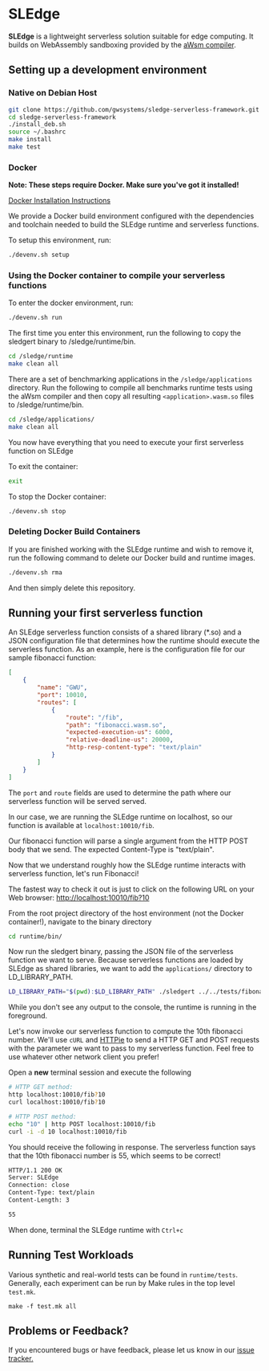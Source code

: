# SLEdge

**SLEdge** is a lightweight serverless solution suitable for edge computing. It builds on WebAssembly sandboxing provided by the [aWsm compiler](https://github.com/gwsystems/aWsm).

## Setting up a development environment

### Native on Debian Host

```sh
git clone https://github.com/gwsystems/sledge-serverless-framework.git
cd sledge-serverless-framework
./install_deb.sh
source ~/.bashrc
make install
make test
```

### Docker

**Note: These steps require Docker. Make sure you've got it installed!**

[Docker Installation Instructions](https://docs.docker.com/install/)

We provide a Docker build environment configured with the dependencies and toolchain needed to build the SLEdge runtime and serverless functions.

To setup this environment, run:

```bash
./devenv.sh setup
```

### Using the Docker container to compile your serverless functions

To enter the docker environment, run:

```bash
./devenv.sh run
```

The first time you enter this environment, run the following to copy the sledgert binary to /sledge/runtime/bin.

```bash
cd /sledge/runtime
make clean all
```

There are a set of benchmarking applications in the `/sledge/applications` directory. Run the following to compile all benchmarks runtime tests using the aWsm compiler and then copy all resulting `<application>.wasm.so` files to /sledge/runtime/bin.

```bash
cd /sledge/applications/
make clean all
```

You now have everything that you need to execute your first serverless function on SLEdge

To exit the container:

```bash
exit
```

To stop the Docker container:

```bash
./devenv.sh stop
```

### Deleting Docker Build Containers

If you are finished working with the SLEdge runtime and wish to remove it, run the following command to delete our Docker build and runtime images.

```bash
./devenv.sh rma
```

And then simply delete this repository.

## Running your first serverless function

An SLEdge serverless function consists of a shared library (\*.so) and a JSON configuration file that determines how the runtime should execute the serverless function. As an example, here is the configuration file for our sample fibonacci function:

```json
[
	{
		"name": "GWU",
		"port": 10010,
		"routes": [
			{
				"route": "/fib",
				"path": "fibonacci.wasm.so",
				"expected-execution-us": 6000,
				"relative-deadline-us": 20000,
				"http-resp-content-type": "text/plain"
			}
		]
	}
]

```

The `port` and `route` fields are used to determine the path where our serverless function will be served served.

In our case, we are running the SLEdge runtime on localhost, so our function is available at `localhost:10010/fib`.

Our fibonacci function will parse a single argument from the HTTP POST body that we send. The expected Content-Type is "text/plain".

Now that we understand roughly how the SLEdge runtime interacts with serverless function, let's run Fibonacci!

The fastest way to check it out is just to click on the following URL on your Web browser: [http://localhost:10010/fib?10](http://localhost:10010/fib?10)

From the root project directory of the host environment (not the Docker container!), navigate to the binary directory

```bash
cd runtime/bin/
```

Now run the sledgert binary, passing the JSON file of the serverless function we want to serve. Because serverless functions are loaded by SLEdge as shared libraries, we want to add the `applications/` directory to LD_LIBRARY_PATH.

```bash
LD_LIBRARY_PATH="$(pwd):$LD_LIBRARY_PATH" ./sledgert ../../tests/fibonacci/bimodal/spec.json
```

While you don't see any output to the console, the runtime is running in the foreground.

Let's now invoke our serverless function to compute the 10th fibonacci number. We'll use `cURL` and [HTTPie](https://httpie.org/) to send a HTTP  GET and POST requests with the parameter we want to pass to my serverless function. Feel free to use whatever other network client you prefer! 

Open a **new** terminal session and execute the following

```bash
# HTTP GET method:
http localhost:10010/fib?10
curl localhost:10010/fib?10

# HTTP POST method:
echo "10" | http POST localhost:10010/fib
curl -i -d 10 localhost:10010/fib
```

You should receive the following in response. The serverless function says that the 10th fibonacci number is 55, which seems to be correct!

```bash
HTTP/1.1 200 OK
Server: SLEdge
Connection: close
Content-Type: text/plain
Content-Length: 3

55
```

When done, terminal the SLEdge runtime with `Ctrl+c`

## Running Test Workloads

Various synthetic and real-world tests can be found in `runtime/tests`. Generally, each experiment can be run by Make rules in the top level `test.mk`.

`make -f test.mk all`

## Problems or Feedback?

If you encountered bugs or have feedback, please let us know in our [issue tracker.](https://github.com/gwsystems/sledge-serverless-framework/issues)
